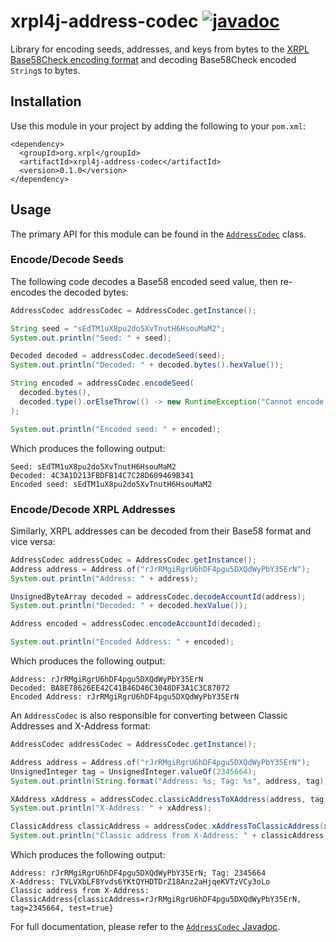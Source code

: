 # xrpl4j-address-codec [![javadoc](https://javadoc.io/badge2/org.xrpl/xrpl4j-address-codec/javadoc.svg?color=blue)](https://javadoc.io/doc/org.xrpl/xrpl4j-address-codec)

Library for encoding seeds, addresses, and keys from bytes to the [XRPL Base58Check encoding format](https://xrpl.org/base58-encodings.html) and decoding Base58Check encoded `String`s to bytes.

## Installation
Use this module in your project by adding the following to your `pom.xml`:
```
<dependency>
  <groupId>org.xrpl</groupId>
  <artifactId>xrpl4j-address-codec</artifactId>
  <version>0.1.0</version>
</dependency>
```

## Usage
The primary API for this module can be found in the [`AddressCodec`](https://github.com/ripple/xrpl4j/blob/master/xrpl4j-address-codec/src/main/java/com/ripple/xrpl4j/codec/addresses/AddressCodec.java) class.

### Encode/Decode Seeds
The following code decodes a Base58 encoded seed value, then re-encodes the decoded bytes:
```java
AddressCodec addressCodec = AddressCodec.getInstance();

String seed = "sEdTM1uX8pu2do5XvTnutH6HsouMaM2";
System.out.println("Seed: " + seed);

Decoded decoded = addressCodec.decodeSeed(seed);
System.out.println("Decoded: " + decoded.bytes().hexValue());

String encoded = addressCodec.encodeSeed(
  decoded.bytes(),
  decoded.type().orElseThrow(() -> new RuntimeException("Cannot encode seed without version type."))
);

System.out.println("Encoded seed: " + encoded);
```

Which produces the following output:
```
Seed: sEdTM1uX8pu2do5XvTnutH6HsouMaM2
Decoded: 4C3A1D213FBDFB14C7C28D609469B341
Encoded seed: sEdTM1uX8pu2do5XvTnutH6HsouMaM2
```

### Encode/Decode XRPL Addresses
Similarly, XRPL addresses can be decoded from their Base58 format and vice versa:
```java
AddressCodec addressCodec = AddressCodec.getInstance();
Address address = Address.of("rJrRMgiRgrU6hDF4pgu5DXQdWyPbY35ErN");
System.out.println("Address: " + address);

UnsignedByteArray decoded = addressCodec.decodeAccountId(address);
System.out.println("Decoded: " + decoded.hexValue());

Address encoded = addressCodec.encodeAccountId(decoded);

System.out.println("Encoded Address: " + encoded);
```

Which produces the following output:
```
Address: rJrRMgiRgrU6hDF4pgu5DXQdWyPbY35ErN
Decoded: BA8E78626EE42C41B46D46C3048DF3A1C3C87072
Encoded Address: rJrRMgiRgrU6hDF4pgu5DXQdWyPbY35ErN
```

An `AddressCodec` is also responsible for converting between Classic Addresses and X-Address format:
```java
AddressCodec addressCodec = AddressCodec.getInstance();

Address address = Address.of("rJrRMgiRgrU6hDF4pgu5DXQdWyPbY35ErN");
UnsignedInteger tag = UnsignedInteger.valueOf(2345664);
System.out.println(String.format("Address: %s; Tag: %s", address, tag));

XAddress xAddress = addressCodec.classicAddressToXAddress(address, tag, true);
System.out.println("X-Address: " + xAddress);

ClassicAddress classicAddress = addressCodec.xAddressToClassicAddress(xAddress);
System.out.println("Classic address from X-Address: " + classicAddress);
```

Which produces the following output:
```
Address: rJrRMgiRgrU6hDF4pgu5DXQdWyPbY35ErN; Tag: 2345664
X-Address: TVLVXbLF8Yvds6YKtQYHDTDrZ18Anz2aHjqeKVTzVCy3oLo
Classic address from X-Address: ClassicAddress{classicAddress=rJrRMgiRgrU6hDF4pgu5DXQdWyPbY35ErN, tag=2345664, test=true}
```

For full documentation, please refer to the [`AddressCodec` Javadoc](https://www.javadoc.io/doc/org.xrpl/xrpl4j-address-codec/latest/org/xrpl/xrpl4j/codec/addresses/AddressCodec.html).

